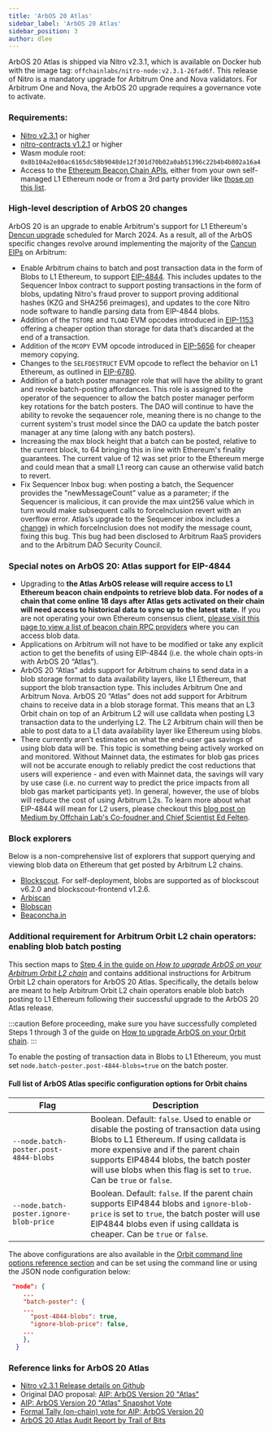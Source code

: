 ```yaml
---
title: 'ArbOS 20 Atlas'
sidebar_label: 'ArbOS 20 Atlas'
sidebar_position: 3
author: dlee
---
```


ArbOS 20 Atlas is shipped via Nitro v2.3.1, which is available on Docker hub with the image tag: `offchainlabs/nitro-node:v2.3.1-26fad6f`. This release of Nitro is a mandatory upgrade for Arbitrum One and Nova validators. For Arbitrum One and Nova, the ArbOS 20 upgrade requires a governance vote to activate.

### Requirements:

- [Nitro v2.3.1](https://github.com/OffchainLabs/nitro/releases/tag/v2.3.1) or higher
- [nitro-contracts v1.2.1](https://github.com/OffchainLabs/nitro-contracts/releases/tag/v1.2.1) or higher
- Wasm module root: `0x8b104a2e80ac6165dc58b9048de12f301d70b02a0ab51396c22b4b4b802a16a4`
- Access to the [Ethereum Beacon Chain APIs](https://ethereum.github.io/beacon-APIs/#/), either from your own self-managed L1 Ethereum node or from a 3rd party provider like [those on this list](/run-arbitrum-node/05-l1-ethereum-beacon-chain-rpc-providers.md).

### High-level description of ArbOS 20 changes

ArbOS 20 is an upgrade to enable Arbitrum's support for L1 Ethereum's [Dencun upgrade](https://eips.ethereum.org/EIPS/eip-7569) scheduled for March 2024. As a result, all of the ArbOS specific changes revolve around implementing the majority of the [Cancun EIPs](https://github.com/ethereum/execution-specs/blob/master/network-upgrades/mainnet-upgrades/cancun.md) on Arbitrum:

- Enable Arbitrum chains to batch and post transaction data in the form of Blobs to L1 Ethereum, to support [EIP-4844](https://eips.ethereum.org/EIPS/eip-4844). This includes updates to the Sequencer Inbox contract to support posting transactions in the form of blobs, updating Nitro's fraud prover to support proving additional hashes (KZG and SHA256 preimages), and updates to the core Nitro node software to handle parsing data from EIP-4844 blobs.
- Addition of the `TSTORE` and `TLOAD` EVM opcodes introduced in [EIP-1153](https://eips.ethereum.org/EIPS/eip-1153) offering a cheaper option than storage for data that’s discarded at the end of a transaction.
- Addition of the `MCOPY` EVM opcode introduced in [EIP-5656](https://eips.ethereum.org/EIPS/eip-5656) for cheaper memory copying.
- Changes to the `SELFDESTRUCT` EVM opcode to reflect the behavior on L1 Ethereum, as outlined in [EIP-6780](https://eips.ethereum.org/EIPS/eip-6780).
- Addition of a batch poster manager role that will have the ability to grant and revoke batch-posting affordances. This role is assigned to the operator of the sequencer to allow the batch poster manager perform key rotations for the batch posters. The DAO will continue to have the ability to revoke the seqauencer role, meaning there is no change to the current system's trust model since the DAO ca update the batch poster manager at any time (along with any batch posters).
- Increasing the max block height that a batch can be posted, relative to the current block, to 64 bringing this in line with Ethereum's finality guarantees. The current value of 12 was set prior to the Ethereum merge and could mean that a small L1 reorg can cause an otherwise valid batch to revert.
- Fix Sequencer Inbox bug: when posting a batch, the Sequencer provides the "newMessageCount” value as a parameter; if the Sequencer is malicious, it can provide the max uint256 value which in turn would make subsequent calls to forceInclusion revert with an overflow error. Atlas’s upgrade to the Sequencer inbox includes a [change](https://github.com/OffchainLabs/nitro-contracts/blob/dcc51066b26b84cb157cbeba2f9f492ab33f9093/src/bridge/SequencerInbox.sol#L327)) in which forceInclusion does not modify the message count, fixing this bug. This bug had been disclosed to Arbitrum RaaS providers and to the Arbitrum DAO Security Council.

### Special notes on ArbOS 20: Atlas support for EIP-4844

- Upgrading to **the Atlas ArbOS release will require access to L1 Ethereum beacon chain endpoints to retrieve blob data. For nodes of a chain that come online 18 days after Atlas gets activated on their chain will need access to historical data to sync up to the latest state.** If you are not operating your own Ethereum consensus client, [please visit this page to view a list of beacon chain RPC providers](/run-arbitrum-node/05-l1-ethereum-beacon-chain-rpc-providers.md) where you can access blob data.
- Applications on Arbitrum will not have to be modified or take any explicit action to get the benefits of using EIP-4844 (i.e. the whole chain opts-in with ArbOS 20 “Atlas”).
- ArbOS 20 “Atlas” adds support for Arbitrum chains to send data in a blob storage format to data availability layers, like L1 Ethereum, that support the blob transaction type. This includes Arbitrum One and Arbitrum Nova. ArbOS 20 “Atlas” does not add support for Arbitrum chains to receive data in a blob storage format. This means that an L3 Orbit chain on top of an Arbitrum L2 will use calldata when posting L3 transaction data to the underlying L2. The L2 Arbitrum chain will then be able to post data to a L1 data availability layer like Ethereum using blobs.
- There currently aren’t estimates on what the end-user gas savings of using blob data will be. This topic is something being actively worked on and monitored. Without Mainnet data, the estimates for blob gas prices will not be accurate enough to reliably predict the cost reductions that users will experience - and even with Mainnet data, the savings will vary by use case (i.e. no current way to predict the price impacts from all blob gas market participants yet). In general, however, the use of blobs will reduce the cost of using Arbitrum L2s. To learn more about what EIP-4844 will mean for L2 users, please checkout this [blog post on Medium by Offchain Lab's Co-foudner and Chief Scientist Ed Felten](https://medium.com/offchainlabs/eip-4844-what-does-it-mean-for-l2-users-5e86ebc4c028).

### Block explorers

Below is a non-comprehensive list of explorers that support querying and viewing blob data on Ethereum that get posted by Arbitrum L2 chains.

- [Blockscout](https://www.blockscout.com/). For self-deployment, blobs are supported as of blockscout v6.2.0 and blockscout-frontend v1.2.6.
- [Arbiscan](https://arbiscan.io/)
- [Blobscan](https://blobscan.com/)
- [Beaconcha.in](https://beaconcha.in/)

### Additional requirement for Arbitrum Orbit L2 chain operators: enabling blob batch posting

This section maps to [Step 4 in the guide on _How to upgrade ArbOS on your Arbitrum Orbit L2 chain_](/launch-orbit-chain/how-tos/arbos-upgrade.md#step-4-enable-arbos-specific-configurations-or-feature-flags-not-always-required) and contains additional instructions for Arbitrum Orbit L2 chain operators for ArbOS 20 Atlas. Specifically, the details below are meant to help Arbitrum Orbit L2 chain operators enable blob batch posting to L1 Ethereum following their successful upgrade to the ArbOS 20 Atlas release.

:::caution
Before proceeding, make sure you have successfully completed Steps 1 through 3 of the guide on [How to upgrade ArbOS on your Orbit chain](/launch-orbit-chain/how-tos/arbos-upgrade.md).
:::

To enable the posting of transaction data in Blobs to L1 Ethereum, you must set `node.batch-poster.post-4844-blobs=true` on the batch poster.

#### Full list of ArbOS Atlas specific configuration options for Orbit chains

| Flag                                    | Description                                                                                                                                                                                                                                                                                     |
| --------------------------------------- | ----------------------------------------------------------------------------------------------------------------------------------------------------------------------------------------------------------------------------------------------------------------------------------------------- |
| `--node.batch-poster.post-4844-blobs`   | Boolean. Default: `false`. Used to enable or disable the posting of transaction data using Blobs to L1 Ethereum. If using calldata is more expensive and if the parent chain supports EIP4844 blobs, the batch poster will use blobs when this flag is set to `true`. Can be `true` or `false`. |
| `--node.batch-poster.ignore-blob-price` | Boolean. Default: `false`. If the parent chain supports EIP4844 blobs and `ignore-blob-price` is set to `true`, the batch poster will use EIP4844 blobs even if using calldata is cheaper. Can be `true` or `false`.                                                                            |

The above configurations are also available in the [Orbit command line options reference section](/node-running/how-tos/running-an-orbit-node.mdx#optional-parameters) and can be set using the command line or using the JSON node configuration below:

```json
 "node": {
    ...
    "batch-poster": {
    ...
      "post-4844-blobs": true,
      "ignore-blob-price": false,
    ...
    },
  }

```

### Reference links for ArbOS 20 Atlas

- [Nitro v2.3.1 Release details on Github](https://github.com/OffchainLabs/nitro/releases/tag/v2.3.1)
- Original DAO proposal: [AIP: ArbOS Version 20 "Atlas"](https://forum.arbitrum.foundation/t/aip-arbos-version-20-atlas/20957)
- [AIP: ArbOS Version 20 "Atlas" Snapshot Vote](https://snapshot.org/#/arbitrumfoundation.eth/proposal/0x813a366e287a872ada13d4f8348e771c7aa2d8c3cb00b2be31539ceab5627513)
- [Formal Tally (on-chain) vote for AIP: ArbOS Version 20](https://www.tally.xyz/gov/arbitrum/proposal/46905320292877192134536823079608810426433248493109520384601548724615383601450)
- [ArbOS 20 Atlas Audit Report by Trail of Bits](https://github.com/trailofbits/publications/blob/master/reviews/2024-02-offchainlabsarbos-securityreview.pdf)

